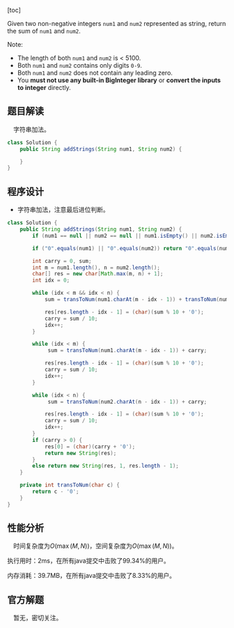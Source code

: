 [toc]

Given two non-negative integers `num1` and `num2` represented as string, return the sum of `num1` and `num2`.



Note:

* The length of both `num1` and `num2` is < 5100.
* Both `num1` and `num2` contains only digits `0-9`.
* Both `num1` and `num2` does not contain any leading zero.
* You **must not use any built-in BigInteger library** or **convert the inputs to integer** directly.



## 题目解读

&emsp;字符串加法。

```java
class Solution {
    public String addStrings(String num1, String num2) {

    }
}
```

## 程序设计

* 字符串加法，注意最后进位判断。

```java
class Solution {
    public String addStrings(String num1, String num2) {
        if (num1 == null || num2 == null || num1.isEmpty() || num2.isEmpty()) throw new IllegalArgumentException("invalid param");

        if ("0".equals(num1) || "0".equals(num2)) return "0".equals(num1) ? num2 : num1;

        int carry = 0, sum;
        int m = num1.length(), n = num2.length();
        char[] res = new char[Math.max(m, n) + 1];
        int idx = 0;

        while (idx < m && idx < n) {
            sum = transToNum(num1.charAt(m - idx - 1)) + transToNum(num2.charAt(n - idx - 1)) + carry;

            res[res.length - idx - 1] = (char)(sum % 10 + '0');
            carry = sum / 10;
            idx++;
        }

        while (idx < m) {
             sum = transToNum(num1.charAt(m - idx - 1)) + carry;

            res[res.length - idx - 1] = (char)(sum % 10 + '0');
            carry = sum / 10;
            idx++;
        }

        while (idx < n) {
             sum = transToNum(num2.charAt(n - idx - 1)) + carry;

            res[res.length - idx - 1] = (char)(sum % 10 + '0');
            carry = sum / 10;
            idx++;
        }
        if (carry > 0) {
            res[0] = (char)(carry + '0');
            return new String(res);
        }
        else return new String(res, 1, res.length - 1);
    }

    private int transToNum(char c) {
        return c - '0';
    }
}
```

## 性能分析

&emsp;时间复杂度为$O(\max(M,N))$，空间复杂度为$O(\max(M,N))$。

执行用时：2ms，在所有java提交中击败了99.34%的用户。

内存消耗：39.7MB，在所有java提交中击败了8.33%的用户。

## 官方解题

&emsp;暂无，密切关注。